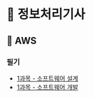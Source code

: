 # 📂 정보처리기사

## 📝 AWS

### 필기

- [1과목 - 소프트웨어 설계](./필기/1과목%20-%20소프트웨어%20설계.md)
- [1과목 - 소프트웨어 개발](./필기/2과목%20-%20소프트웨어%20개발.md)
